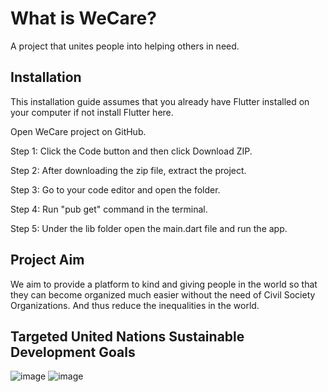 # What is WeCare?

A project that unites people into helping others in need.

## Installation

This installation guide assumes that you already have Flutter installed on your computer if not install Flutter here.

Open WeCare project on GitHub.

Step 1: Click the Code button and then click Download ZIP.

Step 2: After downloading the zip file, extract the project.

Step 3: Go to your code editor and open the folder.

Step 4: Run "pub get" command in the terminal.

Step 5: Under the lib folder open the main.dart file and run the app.

## Project Aim

We aim to provide a platform to kind and giving people in the world so that they can become organized much easier without the need of Civil Society Organizations. And thus reduce the inequalities in the world.

## Targeted United Nations Sustainable Development Goals
![image](https://user-images.githubusercontent.com/92223021/229885838-bcf13f6c-5d0c-4f57-ab08-b1b4e869b4b3.png)
![image](https://user-images.githubusercontent.com/92223021/229885938-0841298d-0b7b-4519-b5d9-334de04c5b08.png)

